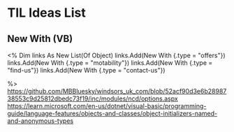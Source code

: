 # TIL Ideas List

## New With (VB)
<%
    Dim links As New List(Of Object)
    links.Add(New With {.type = "offers"})
    links.Add(New With {.type = "motability"})
    links.Add(New With {.type = "find-us"})
    links.Add(New With {.type = "contact-us"})

%>
https://github.com/MBBluesky/windsors_uk_com/blob/52acf90d3e6b2898738553c9d25812dbedc73f19/inc/modules/ncd/options.aspx
https://learn.microsoft.com/en-us/dotnet/visual-basic/programming-guide/language-features/objects-and-classes/object-initializers-named-and-anonymous-types

